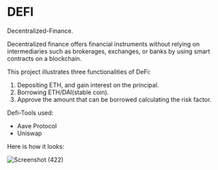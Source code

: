 # DEFI
Decentralized-Finance.

Decentralized finance offers financial instruments without relying on intermediaries such as brokerages, exchanges, or banks by using smart contracts on a blockchain.

This project illustrates three functionalities of DeFi:
1.  Depositing ETH, and gain interest on the principal.
2.  Borrowing ETH/DAI(stable coin).
3.  Approve the amount that can be borrowed calculating the risk factor.


Defi-Tools used:

* Aave Protocol
* Uniswap



Here is how it looks:

![Screenshot (422)](https://user-images.githubusercontent.com/79459872/180081215-7a0df13a-62b8-4283-bc41-c308fff45922.png)


